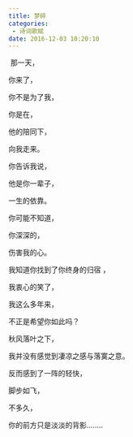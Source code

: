 ```yaml
---
title: 梦碎
categories:
 - 诗词歌赋
date: 2016-12-03 10:20:10
---
```


​
那一天，

你来了，

你不是为了我，

你是在，

他的陪同下，

向我走来。

你告诉我说，

他是你一辈子，

一生的依靠。

你可能不知道，

你深深的，

伤害我的心。

我知道你找到了你终身的归宿 ，

我衷心的笑了，

我这么多年来，

不正是希望你如此吗？

秋风落叶之下，

我并没有感觉到凄凉之感与落寞之意。

反而感到了一阵的轻快，

脚步如飞，

不多久，

你的前方只是淡淡的背影........
